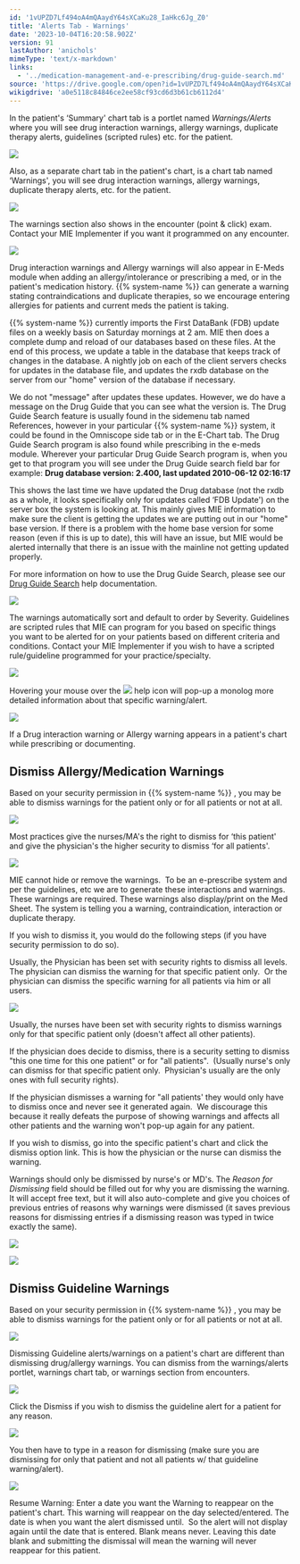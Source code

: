 ```yaml
---
id: '1vUPZD7Lf494oA4mQAaydY64sXCaKu28_IaHkc6Jg_Z0'
title: 'Alerts Tab - Warnings'
date: '2023-10-04T16:20:58.902Z'
version: 91
lastAuthor: 'anichols'
mimeType: 'text/x-markdown'
links:
  - '../medication-management-and-e-prescribing/drug-guide-search.md'
source: 'https://drive.google.com/open?id=1vUPZD7Lf494oA4mQAaydY64sXCaKu28_IaHkc6Jg_Z0'
wikigdrive: 'a0e5118c84846ce2ee58cf93cd6d3b61cb6112d4'
---
```

In the patient's ‘Summary' chart tab is a portlet named *Warnings/Alerts* where you will see drug interaction warnings, allergy warnings, duplicate therapy alerts, guidelines (scripted rules) etc. for the patient.

![](../alerts-tab-warnings.assets/503c79c53d5861763368c035933f05ea.png)

Also, as a separate chart tab in the patient's chart, is a chart tab named ‘Warnings', you will see drug interaction warnings, allergy warnings, duplicate therapy alerts, etc. for the patient.

![](../alerts-tab-warnings.assets/58ddd0f0af472e2da2eccc9c5021b99f.png)

The warnings section also shows in the encounter (point & click) exam. Contact your MIE Implementer if you want it programmed on any encounter.

![](../alerts-tab-warnings.assets/bdce7b4187e09dabba994e21949c1cb2.jpg)

Drug interaction warnings and Allergy warnings will also appear in E-Meds module when adding an allergy/intolerance or prescribing a med, or in the patient's medication history. {{% system-name %}} can generate a warning stating contraindications and duplicate therapies, so we encourage entering allergies for patients and current meds the patient is taking.

{{% system-name %}} currently imports the First DataBank (FDB) update files on a weekly basis on Saturday mornings at 2 am. MIE then does a complete dump and reload of our databases based on these files. At the end of this process, we update a table in the database that keeps track of changes in the database. A nightly job on each of the client servers checks for updates in the database file, and updates the rxdb database on the server from our "home" version of the database if necessary.

We do not "message" after updates these updates. However, we do have a message on the Drug Guide that you can see what the version is. The Drug Guide Search feature is usually found in the sidemenu tab named References, however in your particular {{% system-name %}} system, it could be found in the Omniscope side tab or in the E-Chart tab. The Drug Guide Search program is also found while prescribing in the e-meds module. Wherever your particular Drug Guide Search program is, when you get to that program you will see under the Drug Guide search field bar for example: **Drug database version: 2.400, last updated 2010-06-12 02:16:17**

This shows the last time we have updated the Drug database (not the rxdb as a whole, it looks specifically only for updates called ‘FDB Update') on the server box the system is looking at. This mainly gives MIE information to make sure the client is getting the updates we are putting out in our "home" base version. If there is a problem with the home base version for some reason (even if this is up to date), this will have an issue, but MIE would be alerted internally that there is an issue with the mainline not getting updated properly.

For more information on how to use the Drug Guide Search, please see our [Drug Guide Search](../medication-management-and-e-prescribing/drug-guide-search.md) help documentation.

![](../alerts-tab-warnings.assets/f20e8ca2fd6c1fd4cdf5c6ff63a3b5a5.png)

The warnings automatically sort and default to order by Severity. Guidelines are scripted rules that MIE can program for you based on specific things you want to be alerted for on your patients based on different criteria and conditions. Contact your MIE Implementer if you wish to have a scripted rule/guideline programmed for your practice/specialty.

![](../alerts-tab-warnings.assets/58ddd0f0af472e2da2eccc9c5021b99f.png)

Hovering your mouse over the 
![](../alerts-tab-warnings.assets/bfbd8ddf9c846e1f985e44f63eaa3e57.png)
 help icon will pop-up a monolog more detailed information about that specific warning/alert.

![](../alerts-tab-warnings.assets/e9c320a1f6ef1bd795194d88c9237fb8.png)

If a Drug interaction warning or Allergy warning appears in a patient's chart while prescribing or documenting.

## Dismiss Allergy/Medication Warnings

Based on your security permission in {{% system-name %}} , you may be able to dismiss warnings for the patient only or for all patients or not at all.

![](../alerts-tab-warnings.assets/d092b6161030599c738b4030f8871d3d.png)

Most practices give the nurses/MA's the right to dismiss for ‘this patient' and give the physician's the higher security to dismiss ‘for all patients'.

![](../alerts-tab-warnings.assets/58ddd0f0af472e2da2eccc9c5021b99f.png)

MIE cannot hide or remove the warnings.  To be an e-prescribe system and per the guidelines, etc we are to generate these interactions and warnings.  These warnings are required. These warnings also display/print on the Med Sheet. The system is telling you a warning, contraindication, interaction or duplicate therapy.

If you wish to dismiss it, you would do the following steps (if you have security permission to do so).

Usually, the Physician has been set with security rights to dismiss all levels.  The physician can dismiss the warning for that specific patient only.  Or the physician can dismiss the specific warning for all patients via him or all users.

![](../alerts-tab-warnings.assets/7517b59bc593196fb6d983b6faf3b2d1.jpg)

Usually, the nurses have been set with security rights to dismiss warnings only for that specific patient only (doesn't affect all other patients).

If the physician does decide to dismiss, there is a security setting to dismiss "this one time for this one patient" or for "all patients".  (Usually nurse's only can dismiss for that specific patient only.  Physician's usually are the only ones with full security rights).

If the physician dismisses a warning for "all patients' they would only have to dismiss once and never see it generated again.  We discourage this because it really defeats the purpose of showing warnings and affects all other patients and the warning won't pop-up again for any patient.

If you wish to dismiss, go into the specific patient's chart and click the dismiss option link. This is how the physician or the nurse can dismiss the warning.

Warnings should only be dismissed by nurse's or MD's. The *Reason for Dismissing* field should be filled out for why you are dismissing the warning. It will accept free text, but it will also auto-complete and give you choices of previous entries of reasons why warnings were dismissed (it saves previous reasons for dismissing entries if a dismissing reason was typed in twice exactly the same).

![](../alerts-tab-warnings.assets/503c79c53d5861763368c035933f05ea.png)

![](../alerts-tab-warnings.assets/ae32d66a4b5c30bf2584ab68ce6862f3.png)

## Dismiss Guideline Warnings

Based on your security permission in {{% system-name %}} , you may be able to dismiss warnings for the patient only or for all patients or not at all.

![](../alerts-tab-warnings.assets/d092b6161030599c738b4030f8871d3d.png)

Dismissing Guideline alerts/warnings on a patient's chart are different than dismissing drug/allergy warnings. You can dismiss from the warnings/alerts portlet, warnings chart tab, or warnings section from encounters.

![](../alerts-tab-warnings.assets/503c79c53d5861763368c035933f05ea.png)

Click the Dismiss if you wish to dismiss the guideline alert for a patient for any reason.

![](../alerts-tab-warnings.assets/8846c30a2689c58de4609afae8b7a579.jpg)

You then have to type in a reason for dismissing (make sure you are dismissing for only that patient and not all patients w/ that guideline warning/alert).

![](../alerts-tab-warnings.assets/a0cdb0d7532d9e0bd67f909e80d64cdc.jpg)

Resume Warning: Enter a date you want the Warning to reappear on the patient's chart. This warning will reappear on the day selected/entered. The date is when you want the alert dismissed until.  So the alert will not display again until the date that is entered. Blank means never. Leaving this date blank and submitting the dismissal will mean the warning will never reappear for this patient.

